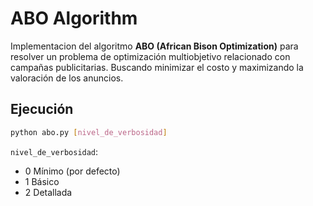 # ABO Algorithm

Implementacion del algoritmo **ABO (African Bison Optimization)** para resolver un problema de optimización multiobjetivo relacionado con campañas publicitarias.
Buscando minimizar el costo y maximizando la valoración de los anuncios.

## Ejecución

```bash
python abo.py [nivel_de_verbosidad]
```

`nivel_de_verbosidad`:

- 0 Mínimo (por defecto)
- 1 Básico
- 2 Detallada
